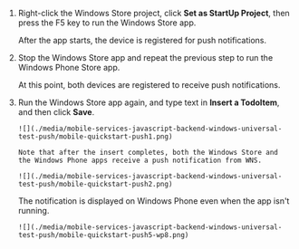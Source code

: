 
1. Right-click the Windows Store project, click **Set as StartUp Project**, then press the F5 key to run the Windows Store app.
   
    After the app starts, the device is registered for push notifications.
2. Stop the Windows Store app and repeat the previous step to run the Windows Phone Store app.
   
    At this point, both devices are registered to receive push notifications.
3. Run the Windows Store app again, and type text in **Insert a TodoItem**, and then click **Save**.
   
       ![](./media/mobile-services-javascript-backend-windows-universal-test-push/mobile-quickstart-push1.png)
   
       Note that after the insert completes, both the Windows Store and the Windows Phone apps receive a push notification from WNS.
   
       ![](./media/mobile-services-javascript-backend-windows-universal-test-push/mobile-quickstart-push2.png)
   
    The notification is displayed on Windows Phone even when the app isn't running.
   
       ![](./media/mobile-services-javascript-backend-windows-universal-test-push/mobile-quickstart-push5-wp8.png)

